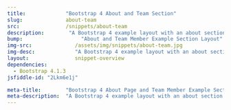 ```yaml
---
title:             "Bootstrap 4 About and Team Section"
slug:              about-team
src:               /snippets/about-team
description:	    "A Bootstrap 4 example layout with an about section and team members"
bump:			        "About and Team Member Example Section Layout"
img-src:	    	  /assets/img/snippets/about-team.jpg
img-desc:		      "A Bootstrap 4 example layout with an about section and team members"
layout:		    	  snippet-overview
dependencies:     
  - Bootstrap 4.1.3
jsfiddle-id: "2Lkm6e1j"

meta-title:        "Bootstrap 4 About Page and Team Member Example Section Layouts"
meta-description:  "A Bootstrap 4 example layout with an about section and team members - created by Start Bootstrap."
---
```

